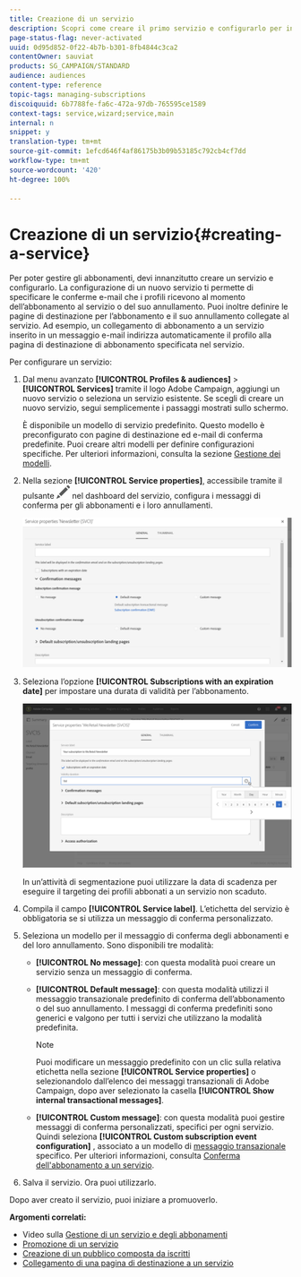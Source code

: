 ```yaml
---
title: Creazione di un servizio
description: Scopri come creare il primo servizio e configurarlo per inviare conferme e-mail agli iscritti.
page-status-flag: never-activated
uuid: 0d95d852-0f22-4b7b-b301-8fb4844c3ca2
contentOwner: sauviat
products: SG_CAMPAIGN/STANDARD
audience: audiences
content-type: reference
topic-tags: managing-subscriptions
discoiquuid: 6b7788fe-fa6c-472a-97db-765595ce1589
context-tags: service,wizard;service,main
internal: n
snippet: y
translation-type: tm+mt
source-git-commit: 1efcd646f4af86175b3b09b53185c792cb4cf7dd
workflow-type: tm+mt
source-wordcount: '420'
ht-degree: 100%

---
```



# Creazione di un servizio{#creating-a-service}

Per poter gestire gli abbonamenti, devi innanzitutto creare un servizio e configurarlo. La configurazione di un nuovo servizio ti permette di specificare le conferme e-mail che i profili ricevono al momento dell’abbonamento al servizio o del suo annullamento. Puoi inoltre definire le pagine di destinazione per l’abbonamento e il suo annullamento collegate al servizio. Ad esempio, un collegamento di abbonamento a un servizio inserito in un messaggio e-mail indirizza automaticamente il profilo alla pagina di destinazione di abbonamento specificata nel servizio.

Per configurare un servizio:

1. Dal menu avanzato **[!UICONTROL Profiles & audiences]** > **[!UICONTROL Services]** tramite il logo Adobe Campaign, aggiungi un nuovo servizio o seleziona un servizio esistente. Se scegli di creare un nuovo servizio, segui semplicemente i passaggi mostrati sullo schermo.

   È disponibile un modello di servizio predefinito. Questo modello è preconfigurato con pagine di destinazione ed e-mail di conferma predefinite. Puoi creare altri modelli per definire configurazioni specifiche. Per ulteriori informazioni, consulta la sezione [Gestione dei modelli](../../start/using/marketing-activity-templates.md).

1. Nella sezione **[!UICONTROL Service properties]**, accessibile tramite il pulsante ![](assets/edit_darkgrey-24px.png) nel dashboard del servizio, configura i messaggi di conferma per gli abbonamenti e i loro annullamenti.

   ![](assets/lp_service_parameters.png)

1. Seleziona l’opzione **[!UICONTROL Subscriptions with an expiration date]** per impostare una durata di validità per l’abbonamento.

   ![](assets/lp_service_expiration.png)

   In un’attività di segmentazione puoi utilizzare la data di scadenza per eseguire il targeting dei profili abbonati a un servizio non scaduto.

1. Compila il campo **[!UICONTROL Service label]**. L’etichetta del servizio è obbligatoria se si utilizza un messaggio di conferma personalizzato.

1. Seleziona un modello per il messaggio di conferma degli abbonamenti e del loro annullamento. Sono disponibili tre modalità:

   * **[!UICONTROL No message]**: con questa modalità puoi creare un servizio senza un messaggio di conferma.
   * **[!UICONTROL Default message]**: con questa modalità utilizzi il messaggio transazionale predefinito di conferma dell’abbonamento o del suo annullamento. I messaggi di conferma predefiniti sono generici e valgono per tutti i servizi che utilizzano la modalità predefinita.

      >[!NOTE]
      >
      >Puoi modificare un messaggio predefinito con un clic sulla relativa etichetta nella sezione **[!UICONTROL Service properties]** o selezionandolo dall’elenco dei messaggi transazionali di Adobe Campaign, dopo aver selezionato la casella **[!UICONTROL Show internal transactional messages]**.

   * **[!UICONTROL Custom message]**: con questa modalità puoi gestire messaggi di conferma personalizzati, specifici per ogni servizio. Quindi seleziona **[!UICONTROL Custom subscription event configuration]** , associato a un modello di [messaggio transazionale](../../channels/using/getting-started-with-transactional-msg.md) specifico. Per ulteriori informazioni, consulta [Conferma dell&#39;abbonamento a un servizio](../../audiences/using/confirming-subscription-to-a-service.md).

1. Salva il servizio. Ora puoi utilizzarlo.

Dopo aver creato il servizio, puoi iniziare a promuoverlo.

**Argomenti correlati:**

* Video sulla [Gestione di un servizio e degli abbonamenti](https://docs.adobe.com/content/help/it-IT/campaign-standard-learn/tutorials/profiles-and-audiences/services-and-subscriptions.html)
* [Promozione di un servizio](../../audiences/using/promoting-a-service.md)
* [Creazione di un pubblico composta da iscritti](../../audiences/using/creating-audiences.md#creating-list-audiences)
* [Collegamento di una pagina di destinazione a un servizio](../../channels/using/configuring-landing-page.md#linking-a-landing-page-to-a-service)

